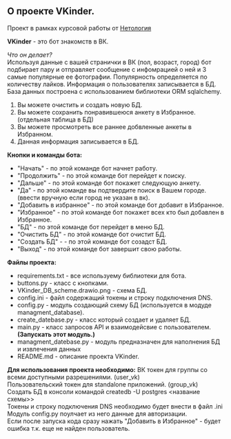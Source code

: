 ## О проекте VKinder.

Проект в рамках курсовой работы от [Нетология](https://netology.ru/)

**VKinder** - это бот знакомств в ВК. 

*Что он делает?*<br>
Используя данные с вашей странички в ВК (пол, возраст, город) бот подбирает пару и отправляет сообщение с инфомрацией о ней и 3 самые популярные ее фотографии. Популярность определяется по количеству лайков. Информация о пользователях записывается в БД. База данных построена с использованием библиотеки ORM sqlalchemy.

1. Вы можете очистить и создать новую БД.
2. Вы можете сохранить понравившеюся анкету в Избранное. (отдельная таблица в БД)
3. Вы можете просмотреть все раннее добвленные анкеты в Избранном. 
4. Данная информация записывается в БД.

**Кнопки и команды бота:**
 - "Начать" - по этой команде бот начнет работу.
 - "Продолжить" - по этой команде бот перейдет к поиску.
 - "Дальше" - по этой команде бот покажет следующую анкету.
 - "Да" - по этой команде вы подтвердите поиск в Вашем городе. (ввести вручную если город не указан в вк). 
 - "Добавить в избранное" - по этой команде бот добавит в Избранное.
 - "Избранное" - по этой команде бот покажет всех кто был добавлен в Избранное.
 - "БД" - по этой команде бот перейдет в меню БД.
 - "Очистить БД" - по этой команде бот очистит БД.
 - "Создать БД" - - по этой команде бот созадст БД.
 - "Выход" - по этой команде бот завершит свою работы.

**Файлы проекта:** 
 - requirements.txt - все используему библиотеки для бота.
 - buttons.py - класс с кнопками.
 - VKinder_DB_scheme.drawio.png - схема БД.
 - config.ini - файл содержащий токены и строку подключения DNS. 
 - config.py - модуль создающий схему БД (используется в модуде managment_database).
 - create_datebase.py - класс который создает и удаляет БД.
 - main.py - класс запросов API и взаимодейсвие с пользователем. **(Запускать этот модуль.)**
 - managment_datebase.py - модуль предназначен для наполнения БД и извлечения данных
 - README.md - описание проекта VKinder.

**Для использования проекта необходимо:**
ВК токен для группы со всеми доступными разрешениями. (user_vk)<br>
Пользовательский токен для standalone приложений. (group_vk)<br>
Создать БД в консоли командой createdb -U postgres <название схемы>><br>
Токены и строку подключения DNS необходимо будет внести в файл .ini Модуль config.py поулчает из него данные для авторизации.<br>
Если после запуска кода сразу нажать "Добавить в Избранное" - будет ошибка т.к. еще не найден пользователь.<br>